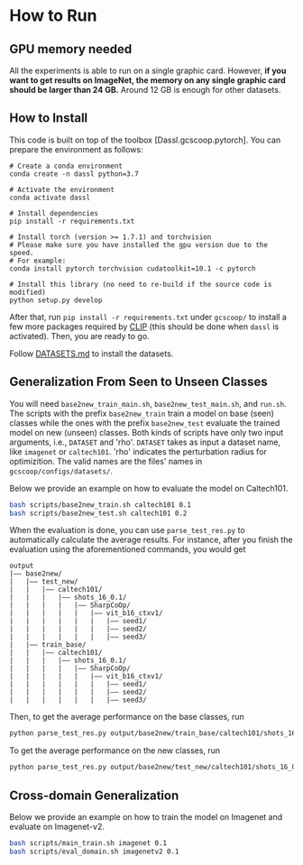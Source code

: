 # How to Run

## GPU memory needed

All the experiments is able to run on a single graphic card. However, **if you want to get results on ImageNet, the memory on any single graphic card should be larger than 24 GB.** Around 12 GB is enough for other datasets. 


## How to Install
This code is built on top of the toolbox [Dassl.gcscoop.pytorch]. You can prepare the environment as follows:

```
# Create a conda environment
conda create -n dassl python=3.7

# Activate the environment
conda activate dassl

# Install dependencies
pip install -r requirements.txt

# Install torch (version >= 1.7.1) and torchvision
# Please make sure you have installed the gpu version due to the speed.
# For example:
conda install pytorch torchvision cudatoolkit=10.1 -c pytorch

# Install this library (no need to re-build if the source code is modified)
python setup.py develop
```

After that, run `pip install -r requirements.txt` under `gcscoop/` to install a few more packages required by [CLIP](https://github.com/openai/CLIP) (this should be done when `dassl` is activated). Then, you are ready to go.

Follow [DATASETS.md](DATASETS.md) to install the datasets.


## Generalization From Seen to Unseen Classes

You will need `base2new_train_main.sh`, `base2new_test_main.sh`, and `run.sh`. The scripts with the prefix `base2new_train` train a model on base (seen) classes while the ones with the prefix `base2new_test` evaluate the trained model on new (unseen) classes. Both kinds of scripts have only two input arguments, i.e., `DATASET` and 'rho'. `DATASET` takes as input a dataset name, like `imagenet` or `caltech101`. 'rho' indicates the perturbation radius for optimizition. The valid names are the files' names in `gcscoop/configs/datasets/`.

Below we provide an example on how to evaluate the model on Caltech101.

```bash
bash scripts/base2new_train.sh caltech101 0.1
bash scripts/base2new_test.sh caltech101 0.2
```

When the evaluation is done, you can use `parse_test_res.py` to automatically calculate the average results. For instance, after you finish the evaluation using the aforementioned commands, you would get

```
output
|–– base2new/
|   |–– test_new/
|   |   |–– caltech101/
|   |   |   |–– shots_16_0.1/
|   |   |   |   |–– SharpCoOp/
|   |   |   |   |   |–– vit_b16_ctxv1/
|   |   |   |   |   |   |–– seed1/
|   |   |   |   |   |   |–– seed2/
|   |   |   |   |   |   |–– seed3/
|   |–– train_base/
|   |   |–– caltech101/
|   |   |   |–– shots_16_0.1/
|   |   |   |   |–– SharpCoOp/
|   |   |   |   |   |–– vit_b16_ctxv1/
|   |   |   |   |   |   |–– seed1/
|   |   |   |   |   |   |–– seed2/
|   |   |   |   |   |   |–– seed3/
```

Then, to get the average performance on the base classes, run

```bash
python parse_test_res.py output/base2new/train_base/caltech101/shots_16_0.1/SharpCoOp/vit_b16_ctxv1
```

To get the average performance on the new classes, run

```bash
python parse_test_res.py output/base2new/test_new/caltech101/shots_16_0.1/SharpCoOp/vit_b16_ctxv1 --test-log
```

## Cross-domain Generalization
Below we provide an example on how to train the model on Imagenet and evaluate on Imagenet-v2.

```bash
bash scripts/main_train.sh imagenet 0.1
bash scripts/eval_domain.sh imagenetv2 0.1
```

